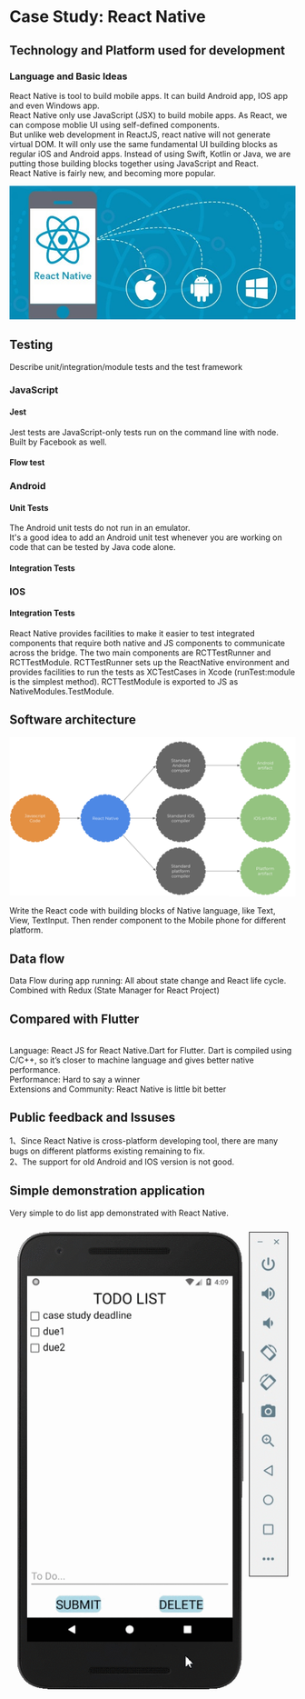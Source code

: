 # Case Study: React Native

## Technology and Platform used for development
### Language and Basic Ideas
React Native is tool to build mobile apps. It can build Android app, IOS app and even Windows app. 
<br />
React Native only use JavaScript (JSX) to build mobile apps. As React, we can compose moblie UI using self-defined components.
<br /> But unlike web development in ReactJS, react native will not generate virtual DOM. It will only use the same fundamental UI building blocks as regular iOS and Android apps. Instead of using Swift, Kotlin or Java, we are putting those building blocks together using JavaScript and React.
<br />
React Native is fairly new, and becoming more popular.
<p align="center"><img src="https://github.com/ec500-software-engineering/case-study-heliatbu/blob/master/pics/react%20native.jpg" width="600"></p>

## Testing
Describe unit/integration/module tests and the test framework
### JavaScript

#### Jest
Jest tests are JavaScript-only tests run on the command line with node. Built by Facebook as well.

#### Flow test

### Android
#### Unit Tests
The Android unit tests do not run in an emulator.<br />It's a good idea to add an Android unit test whenever you are working on code that can be tested by Java code alone. 
#### Integration Tests

### IOS 
#### Integration Tests
React Native provides facilities to make it easier to test integrated components that require both native and JS components to communicate across the bridge. The two main components are RCTTestRunner and RCTTestModule. RCTTestRunner sets up the ReactNative environment and provides facilities to run the tests as XCTestCases in Xcode (runTest:module is the simplest method). RCTTestModule is exported to JS as NativeModules.TestModule.

## Software architecture

<p align="center"><img src="https://github.com/ec500-software-engineering/case-study-heliatbu/blob/master/pics/structure.png" width="700"></p>
Write the React code with building blocks of Native language, like Text, View, TextInput. Then render component to the Mobile phone for different platform.
 
## Data flow
Data Flow during app running:
All about state change and React life cycle. Combined with Redux (State Manager for React Project) 

## Compared with Flutter
<br>Language: React JS for React Native.Dart for Flutter. Dart is compiled using C/C++, so it’s closer to machine language and gives better native performance.
<br>Performance: Hard to say a winner
<br>Extensions and Community: React Native is little bit better


## Public feedback and Issuses
1、Since React Native is cross-platform developing tool, there are many bugs on different platforms existing remaining to fix.
<br/> 2、The support for old Android and IOS version is not good.

## Simple demonstration application
Very simple to do list app demonstrated with React Native.
<p align="center"><img src="https://github.com/ec500-software-engineering/case-study-heliatbu/blob/master/pics/demo.gif"></p>

